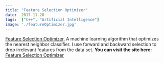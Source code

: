 ```yaml
---
title: "Feature Selection Optimizer"
date:  2017-11-20
tags:  ["C++", "Artificial Intelligence"]
image: './featureOptimizer.jpg'
---
```


[Feature Selection Optimizer], A machine learning algorithm that optimizes the
nearest neighbor classifier. I use forward and backward selection to drop 
irrelevant features from the data set.   **You can visit the site here:** [Feature Selection Optimizer]

<!--- reference links --->
[Feature Selection Optimizer]: <https://github.com/RBoshae/feature-selection-with-nearest-neighbor>
